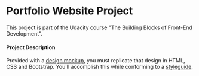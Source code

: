 # Portfolio Website Project
This project is part of the Udacity course "The Building Blocks of Front-End Development".

#### Project Description
Provided with a [design mockup](https://d17h27t6h515a5.cloudfront.net/topher/2017/November/5a136147_design-mockup-portfolio/design-mockup-portfolio.pdf), you must replicate that design in HTML, CSS and Bootstrap. You'll accomplish this while conforming to a [styleguide](http://udacity.github.io/frontend-nanodegree-styleguide/).